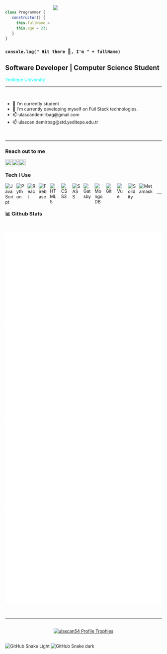 <img src="https://media.giphy.com/media/qgQUggAC3Pfv687qPC/giphy.gif" align="right" width="350" height="">

```js
class Programmer {
   constructor() {
     this.fullName = 'Ulaş Can Demirbağ';
     this.age = 23;
   }
}
```

### `console.log(" Hit there `:wave:`, I'm " + fullName)`



## Software Developer | Computer Science Student

<font color="aqua">Yeditepe University</font>
<br>

<hr>
<br>

<ul>
  <li>🌱 I’m currently student</li>
  <li>🔭 I'm currently developing myself on Full Stack technologies.</li>
  <li>📫 ulascandemirbag@gmail.com</li>
  <li>📫 ulascan.demirbag@std.yeditepe.edu.tr</li>
</ul>

<br>
<hr>

### Reach out to me

[<img height="22" align="left"  width="22" src="https://cdn.jsdelivr.net/gh/devicons/devicon/icons/linkedin/linkedin-original.svg" />][linkedin]
[<img height="22" align="left"  width="22" src="https://cdn.jsdelivr.net/gh/devicons/devicon/icons/twitter/twitter-original.svg" />][twitter]
[<img height="22" align="left" width="22" src="https://unpkg.com/simple-icons@v5/icons/hackerrank.svg" />][hackerrank]

<br>

### Tech I Use

<img align="left" alt="JavaScript" width="26px" 
src="https://cdn.jsdelivr.net/gh/devicons/devicon/icons/javascript/javascript-original.svg" style="padding-right:10px;" />
<img align="left" alt="Python" width="26px" 
src="https://cdn.jsdelivr.net/gh/devicons/devicon/icons/python/python-original.svg" style="padding-right:10px;" />
<img align="left" alt="React" width="26px" 
src="https://cdn.jsdelivr.net/gh/devicons/devicon/icons/react/react-original.svg" style="padding-right:10px;" />
<img align="left" alt="Firebase" width="26px" 
src="https://cdn.jsdelivr.net/gh/devicons/devicon/icons/firebase/firebase-plain.svg" style="padding-right:10px;" />
<img align="left" alt="HTML5" width="26px" 
src="https://cdn.jsdelivr.net/gh/devicons/devicon/icons/html5/html5-original.svg" style="padding-right:10px;" />
<img align="left" alt="CSS3" width="26px" 
src="https://cdn.jsdelivr.net/gh/devicons/devicon/icons/css3/css3-original.svg" style="padding-right:10px;" />
<img align="left" alt="SASS" width="26px" 
src="https://cdn.jsdelivr.net/gh/devicons/devicon/icons/sass/sass-original.svg" style="padding-right:10px;" />
<img align="left" alt="Gatsby" width="26px" 
src="https://cdn.jsdelivr.net/gh/devicons/devicon/icons/gatsby/gatsby-original.svg" style="padding-right:10px;" />
<img align="left" alt="MongoDB" width="26px" 
src="https://cdn.jsdelivr.net/gh/devicons/devicon/icons/mongodb/mongodb-original.svg" style="padding-right:10px;" />
<img align="left" alt="Git" width="26px" 
src="https://cdn.jsdelivr.net/gh/devicons/devicon/icons/git/git-original.svg" style="padding-right:10px;" />
<img align="left" alt="Vue" width="25px" 
src="https://cdn.jsdelivr.net/gh/devicons/devicon/icons/vuejs/vuejs-original.svg" style="padding-right:10px;" />
<img align="left" alt="Solidity" width="26px" 
src="https://user-images.githubusercontent.com/64195458/205886935-fea7d8f2-c496-45d4-90a3-18d0927288c2.png" style="padding-right:10px;" />
<img align="left" alt="Metamask" width='47px' 
src='https://user-images.githubusercontent.com/64195458/205884250-c71b1a24-e040-477c-b7fe-b342a2bf85c5.png' style="padding-right:10px;" />

<br>
<hr>
<br>

###  📊 Github Stats

<br>

![Stats Overview dark](https://raw.githubusercontent.com/ulascan54/github-stats/master/generated/overview.svg#gh-dark-mode-only)
![Stats Overview light](https://raw.githubusercontent.com/ulascan54/github-stats/master/generated/overview.svg#gh-light-mode-only)
![Most Used Languages dark](https://raw.githubusercontent.com/ulascan54/github-stats/master/generated/languages.svg#gh-dark-mode-only)
![Most Used Languages light](https://raw.githubusercontent.com/ulascan54/github-stats/master/generated/languages.svg#gh-light-mode-only)

[twitter]:https://twitter.com/ulascand54
[linkedin]:https://www.linkedin.com/in/ulascandemirbag
[hackerrank]:https://www.hackerrank.com/ulascandemirbag

<br>
<hr>
<br>

<!-- GitHub Profile Trophies https://github.com/ryo-ma/github-profile-trophy -->
<div align="center">
  <a href="https://github.com/ryo-ma/github-profile-trophy">
    <img src="https://github-profile-trophy.vercel.app/?username=ulascan54&theme=onestar&no-frame=true" alt="ulascan54 Profile Trophies" />
  </a>
</div>
<br>

<!-- Snake contributions graph https://github.com/Platane/snk -->
  ![GitHub Snake Light](https://github.com/lkotlarenko/lkotlarenko/blob/output/github-snake.svg#gh-light-mode-only)
  ![GitHub Snake dark](https://github.com/lkotlarenko/lkotlarenko/blob/output/github-snake-dark.svg#gh-dark-mode-only)
  

